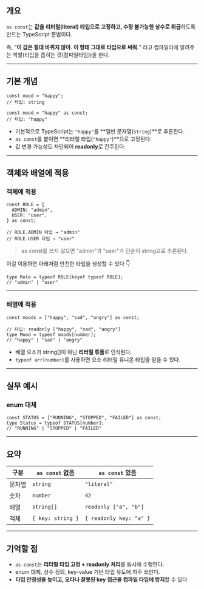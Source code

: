 ## 개요

`as const`는 **값을 리터럴(literal) 타입으로 고정하고, 수정 불가능한 상수로 취급**하도록 만드는 TypeScript 문법이다.

즉, “**이 값은 절대 바뀌지 않아. 이 형태 그대로 타입으로 써줘.**” 라고 컴파일러에 알려주는 역할(타입을 좁히는 것(컴파일타임))을 한다.

---

## 기본 개념

```tsx
const mood = "happy";
// 타입: string

const mood = "happy" as const;
// 타입: "happy"
```

- 기본적으로 TypeScript는 `"happy"`를 **일반 문자열(`string`)**로 추론한다.
- `as const`를 붙이면 **리터럴 타입(`"happy"`)**으로 고정된다.
- 값 변경 가능성도 차단되어 **readonly**로 간주된다.

---

## 객체와 배열에 적용

### 객체에 적용

```tsx
const ROLE = {
  ADMIN: "admin",
  USER: "user",
} as const;

// ROLE.ADMIN 타입 → "admin"
// ROLE.USER 타입 → "user"

```

> as const를 쓰지 않으면 "admin"과 "user"가 단순히 string으로 추론된다.
> 

이걸 이용하면 아래처럼 안전한 타입을 생성할 수 있다 👇

```tsx
type Role = typeof ROLE[keyof typeof ROLE];
// "admin" | "user"
```

---

### 배열에 적용

```tsx
const moods = ["happy", "sad", "angry"] as const;

// 타입: readonly ["happy", "sad", "angry"]
type Mood = typeof moods[number];
// "happy" | "sad" | "angry"

```

- 배열 요소가 string[]이 아닌 **리터럴 튜플**로 인식된다.
- `typeof arr[number]`를 사용하면 요소 리터럴 유니온 타입을 얻을 수 있다.

---

## 실무 예시

### enum 대체

```tsx
const STATUS = ["RUNNING", "STOPPED", "FAILED"] as const;
type Status = typeof STATUS[number];
// "RUNNING" | "STOPPED" | "FAILED"

```

---

## 요약

| 구분 | `as const` 없음 | `as const` 있음 |
| --- | --- | --- |
| 문자열 | `string` | `"literal"` |
| 숫자 | `number` | `42` |
| 배열 | `string[]` | `readonly ["a", "b"]` |
| 객체 | `{ key: string }` | `{ readonly key: "a" }` |

---

## 기억할 점

- `as const`는 **리터럴 타입 고정 + readonly 처리**를 동시에 수행한다.
- enum 대체, 상수 정의, key-value 기반 타입 유도에 자주 쓰인다.
- **타입 안정성을 높이고, 오타나 잘못된 key 접근을 컴파일 타임에 방지**할 수 있다
